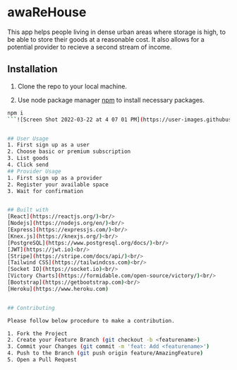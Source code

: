 # awaReHouse

This app helps people living in dense urban areas where storage is high, to be able to store their goods at a reasonable cost.  It also allows for a potential provider to recieve a second stream of income.

## Installation

1. Clone the repo to your local machine.

2. Use node package manager [npm](https://www.npmjs.com/) to install necessary packages.

```bash
npm i
```![Screen Shot 2022-03-22 at 4 07 01 PM](https://user-images.githubusercontent.com/81348589/159426420-26586db0-d53a-45da-aa35-f9b3a0516038.png)


## User Usage
1. First sign up as a user
2. Choose basic or premium subscription
3. List goods
4. Click send
## Provider Usage
1. First sign up as a provider
2. Register your available space
3. Wait for confirmation


## Built with
[React](https://reactjs.org/)<br/>
[Nodejs](https://nodejs.org/en/)<br/>
[Express](https://expressjs.com/)<br/>
[Knex.js](https://knexjs.org/)<br/>
[PostgreSQL](https://www.postgresql.org/docs/)<br/>
[JWT](https://jwt.io)<br/>
[Stripe](https://stripe.com/docs/api/)<br/>
[Tailwind CSS](https://tailwindcss.com)<br/>
[Socket IO](https://socket.io)<br/>
[Victory Charts](https://formidable.com/open-source/victory/)<br/>
[Bootstrap](https://getbootstrap.com)<br/>
[Heroku](https://www.heroku.com)


## Contributing

Please follow below procedure to make a contribution.

1. Fork the Project
2. Create your Feature Branch (git checkout -b <featurename>)
3. Commit your Changes (git commit -m 'feat: Add <featurename>')
4. Push to the Branch (git push origin feature/AmazingFeature)
5. Open a Pull Request
